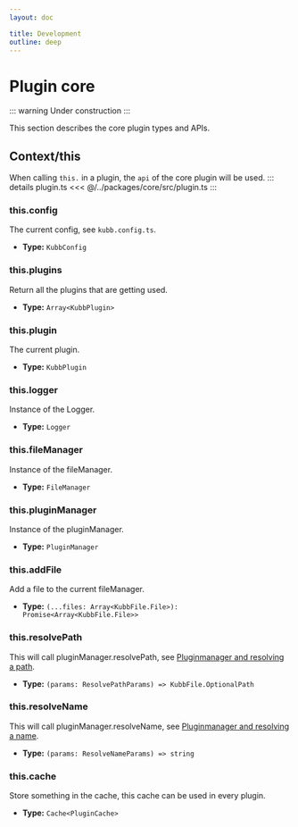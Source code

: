 ```yaml
---
layout: doc

title: Development
outline: deep
---
```


# Plugin core

::: warning Under construction
:::

This section describes the core plugin types and APIs.

## Context/this

When calling `this.` in a plugin, the `api` of the core plugin will be used.
::: details plugin.ts
<<< @/../packages/core/src/plugin.ts
:::

### this.config

The current config, see `kubb.config.ts`.

- **Type:** `KubbConfig` <br/>

### this.plugins

Return all the plugins that are getting used.

- **Type:** `Array<KubbPlugin>` <br/>

### this.plugin

The current plugin.

- **Type:** `KubbPlugin` <br/>

### this.logger

Instance of the Logger.

- **Type:** `Logger` <br/>

### this.fileManager

Instance of the fileManager.

- **Type:** `FileManager` <br/>

### this.pluginManager

Instance of the pluginManager.

- **Type:** `PluginManager` <br/>

### this.addFile

Add a file to the current fileManager.

- **Type:** `(...files: Array<KubbFile.File>): Promise<Array<KubbFile.File>>` <br/>

### this.resolvePath

This will call pluginManager.resolvePath, see [Pluginmanager and resolving a path](/reference/pluginManager/#pluginmanager-resolvepath).

- **Type:** `(params: ResolvePathParams) => KubbFile.OptionalPath` <br/>

### this.resolveName

This will call pluginManager.resolveName, see [Pluginmanager and resolving a name](/reference/pluginManager/#pluginmanager-resolvename).

- **Type:** `(params: ResolveNameParams) => string` <br/>

### this.cache

Store something in the cache, this cache can be used in every plugin.

- **Type:** `Cache<PluginCache>` <br/>

